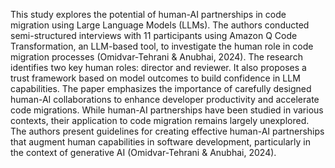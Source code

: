 
This study explores the potential of human-AI partnerships in code migration using Large Language Models (LLMs). The authors conducted semi-structured interviews with 11 participants using Amazon Q Code Transformation, an LLM-based tool, to investigate the human role in code migration processes (Omidvar-Tehrani & Anubhai, 2024). The research identifies two key human roles: director and reviewer. It also proposes a trust framework based on model outcomes to build confidence in LLM capabilities. The paper emphasizes the importance of carefully designed human-AI collaborations to enhance developer productivity and accelerate code migrations. While human-AI partnerships have been studied in various contexts, their application to code migration remains largely unexplored. The authors present guidelines for creating effective human-AI partnerships that augment human capabilities in software development, particularly in the context of generative AI (Omidvar-Tehrani & Anubhai, 2024).
